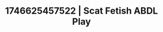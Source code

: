 ---
categories:
- ASMR tingles
- Audio stimulation
- AI-generated
- Lingerie worship
- Neon-lit seduction
- Lip gloss fantasy
- ASMR
- Cosplay
image: /assets/images/1746625457522.jpg
layout: post
seo:
  description: Featured content with exclusive Scat Fetish, ABDL Play. HD images available.
  keywords: Scat Fetish, ABDL Play
  og_image: /assets/images/1746625457522.jpg
  schema_type: VisualArtwork
tags:
- '#1746625457522'
- ABDL Play
- Scat Fetish
title: 1746625457522 | Scat Fetish ABDL Play
---
